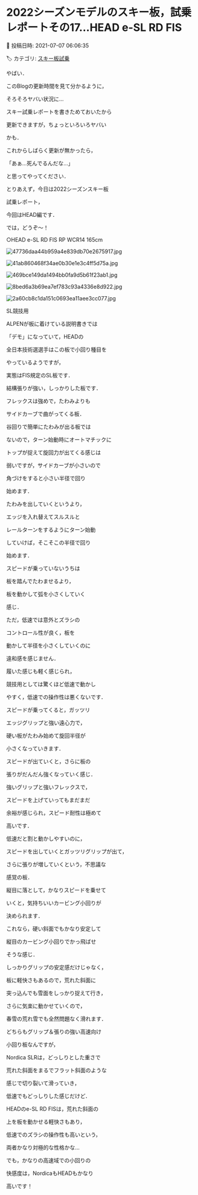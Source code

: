 # 2022シーズンモデルのスキー板，試乗レポートその17…HEAD e-SL RD FIS

📅 投稿日時: 2021-07-07 06:06:35

🏷️ カテゴリ: [スキー板試乗](c0bd8048615710cee890e403a36cc9a2b.md)

やばい．


このBlogの更新時間を見て分かるように，


そろそろヤバい状況に…





スキー試乗レポートを書きためておいたから


更新できますが，ちょっといろいろヤバい


かも．


これからしばらく更新が無かったら，


「あぁ…死んでるんだな…」


と思ってやってください．





とりあえず，今日は2022シーズンスキー板


試乗レポート，


今回はHEAD編です．


では，どうぞ～！[]()





○HEAD e-SL RD FIS RP WCR14 165cm







![47736daa44b959a4e839db70e2675917.jpg](images/47736daa44b959a4e839db70e2675917.jpg)









![41ab860468f34ae0b30e1e3c4ff5d75a.jpg](images/41ab860468f34ae0b30e1e3c4ff5d75a.jpg)









![469bce149da1494bb0fa9d5b61f23ab1.jpg](images/469bce149da1494bb0fa9d5b61f23ab1.jpg)









![8bed6a3b69ea7ef783c93a4336e8d922.jpg](images/8bed6a3b69ea7ef783c93a4336e8d922.jpg)









![2a60cb8c1da151c0693ea11aee3cc077.jpg](images/2a60cb8c1da151c0693ea11aee3cc077.jpg)







SL競技用





ALPENが板に着けている説明書きでは


「デモ」になっていて，HEADの


全日本技術選選手はこの板で小回り種目を


やっているようですが，


実態はFIS規定のSL板です．





結構張りが強い，しっかりした板です．


フレックスは強めで，たわみよりも


サイドカーブで曲がってくる板．





谷回りで簡単にたわみが出る板では


ないので，ターン始動時にオートマチックに


トップが捉えて旋回力が出てくる感じは


弱いですが，サイドカーブが小さいので


角づけをすると小さい半径で回り


始めます．





たわみを出していくというより，


エッジを入れ替えてスルスルと


レールターンをするようにターン始動


していけば，そこそこの半径で回り


始めます．





スピードが乗っていないうちは


板を踏んでたわませるより，


板を動かして弧を小さくしていく


感じ．


ただ，低速では意外とズラシの


コントロール性が良く，板を


動かして半径を小さくしていくのに


違和感を感じません．


履いた感じも軽く感じられ，


競技用としては驚くほど低速で動かし


やすく，低速での操作性は悪くないです．





スピードが乗ってくると，ガッツリ


エッジグリップと強い遠心力で，


硬い板がたわみ始めて旋回半径が


小さくなっていきます．


スピードが出ていくと，さらに板の


張りがだんだん強くなっていく感じ．


強いグリップと強いフレックスで，


スピードを上げていってもまだまだ


余裕が感じられ，スピード耐性は極めて


高いです．





低速だと割と動かしやすいのに，


スピードを出していくとガッツリグリップが出て，


さらに張りが増していくという，不思議な


感覚の板．





縦目に落として，かなりスピードを乗せて


いくと，気持ちいいカービング小回りが


決められます．


これなら，硬い斜面でもかなり安定して


縦目のカービング小回りでかっ飛ばせ


そうな感じ．





しっかりグリップの安定感だけじゃなく，


板に軽快さもあるので，荒れた斜面に


突っ込んでも雪面をしっかり捉えて行き，


さらに気楽に動かせていくので，


春雪の荒れ雪でも全然問題なく滑れます．





どちらもグリップ＆張りの強い高速向け


小回り板なんですが，


Nordica SLRは，どっしりとした重さで


荒れた斜面をまるでフラット斜面のような


感じで切り裂いて滑っていき，


低速でもどっしりした感じだけど．


HEADのe-SL RD FISは，荒れた斜面の


上を板を動かせる軽快さもあり，


低速でのズラシの操作性も高いという，


両者かなり対極的な性格かな…





でも，かなりの高速域での小回りの


快感度は，NordicaもHEADもかなり


高いです！

